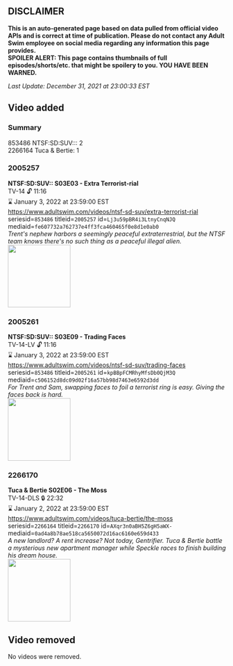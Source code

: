 ## DISCLAIMER
**This is an auto-generated page based on data pulled from official video APIs and is correct at time of publication. Please do not contact any Adult Swim employee on social media regarding any information this page provides.**  
**SPOILER ALERT: This page contains thumbnails of full episodes/shorts/etc. that might be spoilery to you. YOU HAVE BEEN WARNED.**  

_Last Update: December 31, 2021 at 23:00:33 EST_
## Video added
### Summary
853486 NTSF:SD:SUV::: 2  
2266164 Tuca & Bertie: 1  
### 2005257
**NTSF:SD:SUV:: S03E03 - Extra Terrorist-rial**  
TV-14 🔓 11:16  
⌛ January 3, 2022 at 23:59:00 EST  
https://www.adultswim.com/videos/ntsf-sd-suv/extra-terrorist-rial  
seriesid=`853486` titleid=`2005257` id=`Lj3u59pBR4i3LtnyCnqNJQ` mediaid=`fe607732a762737e4ff3fca460465f0e8d1e0ab0`  
_Trent's nephew harbors a seemingly peaceful extraterrestrial, but the NTSF team knows there's no such thing as a peaceful illegal alien._  
<a href="https://media.cdn.adultswim.com/uploads/20200312/thumbnails/2_203121318469-ntsf_302_dup-20160624.jpg"><img src="https://media.cdn.adultswim.com/uploads/20200312/thumbnails/2_203121318469-ntsf_302_dup-20160624.jpg" height="144px" /></a>
### 2005261
**NTSF:SD:SUV:: S03E09 - Trading Faces**  
TV-14-LV 🔓 11:16  
⌛ January 3, 2022 at 23:59:00 EST  
https://www.adultswim.com/videos/ntsf-sd-suv/trading-faces  
seriesid=`853486` titleid=`2005261` id=`kpBBpFCMRhyMfsDb0QjM3Q` mediaid=`c506152d8dc09d02f16a57bb98d7463e6592d3dd`  
_For Trent and Sam, swapping faces to foil a terrorist ring is easy. Giving the faces back is hard._  
<a href="https://media.cdn.adultswim.com/uploads/20200312/thumbnails/2_203121320486-ntsf_306_dup-20160627.jpg"><img src="https://media.cdn.adultswim.com/uploads/20200312/thumbnails/2_203121320486-ntsf_306_dup-20160627.jpg" height="144px" /></a>
### 2266170
**Tuca & Bertie S02E06 - The Moss**  
TV-14-DLS 🔒 22:32  
⌛ January 2, 2022 at 23:59:00 EST  
https://www.adultswim.com/videos/tuca-bertie/the-moss  
seriesid=`2266164` titleid=`2266170` id=`AXqr3n0aBH5Z6gH5aWX-` mediaid=`0ad4a8b78ae518ca5650072d16ac6160e659d433`  
_A new landlord? A rent increase? Not today, Gentrifier. Tuca & Bertie battle a mysterious new apartment manager while Speckle races to finish building his dream house._  
<a href="https://media.cdn.adultswim.com/uploads/20210716/thumbnails/2_217161028338-TucaAndBertie_206_TheMoss.png"><img src="https://media.cdn.adultswim.com/uploads/20210716/thumbnails/2_217161028338-TucaAndBertie_206_TheMoss.png" height="144px" /></a>
## Video removed
No videos were removed.  
